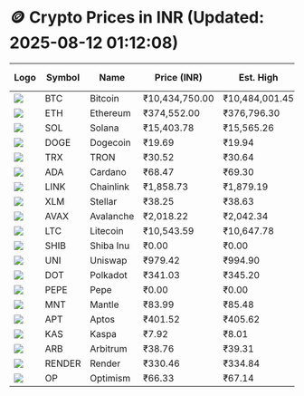 # 🪙 Crypto Prices in INR (Updated: 2025-08-12 01:12:08)

| Logo | Symbol | Name       | Price (INR) | Est. High | Est. Low | Gross Profit | Fees | Net Profit | ROI % |
|------|--------|------------|-------------|-----------|----------|---------------|------|-------------|--------|
| ![](https://coin-images.coingecko.com/coins/images/1/large/bitcoin.png?1696501400) | BTC    | Bitcoin    | ₹10,434,750.00 | ₹10,484,001.45 | ₹10,385,498.55 | ₹948.47 | ₹200.00 | ₹748.47 | 0.75% |
| ![](https://coin-images.coingecko.com/coins/images/279/large/ethereum.png?1696501628) | ETH    | Ethereum   | ₹374,552.00 | ₹376,796.30 | ₹372,307.70 | ₹1,205.62 | ₹200.00 | ₹1,005.62 | 1.01% |
| ![](https://coin-images.coingecko.com/coins/images/4128/large/solana.png?1718769756) | SOL    | Solana     | ₹15,403.78 | ₹15,565.26 | ₹15,242.30 | ₹2,118.87 | ₹200.00 | ₹1,918.87 | 1.92% |
| ![](https://coin-images.coingecko.com/coins/images/5/large/dogecoin.png?1696501409) | DOGE   | Dogecoin   | ₹19.69 | ₹19.94 | ₹19.44 | ₹2,530.34 | ₹200.00 | ₹2,330.34 | 2.33% |
| ![](https://coin-images.coingecko.com/coins/images/1094/large/tron-logo.png?1696502193) | TRX    | TRON       | ₹30.52 | ₹30.64 | ₹30.40 | ₹809.29 | ₹200.00 | ₹609.29 | 0.61% |
| ![](https://coin-images.coingecko.com/coins/images/975/large/cardano.png?1696502090) | ADA    | Cardano    | ₹68.47 | ₹69.30 | ₹67.64 | ₹2,466.14 | ₹200.00 | ₹2,266.14 | 2.27% |
| ![](https://coin-images.coingecko.com/coins/images/877/large/chainlink-new-logo.png?1696502009) | LINK   | Chainlink  | ₹1,858.73 | ₹1,879.19 | ₹1,838.27 | ₹2,225.84 | ₹200.00 | ₹2,025.84 | 2.03% |
| ![](https://coin-images.coingecko.com/coins/images/100/large/fmpFRHHQ_400x400.jpg?1735231350) | XLM    | Stellar    | ₹38.25 | ₹38.63 | ₹37.87 | ₹2,020.20 | ₹200.00 | ₹1,820.20 | 1.82% |
| ![](https://coin-images.coingecko.com/coins/images/12559/large/Avalanche_Circle_RedWhite_Trans.png?1696512369) | AVAX   | Avalanche  | ₹2,018.22 | ₹2,042.34 | ₹1,994.10 | ₹2,419.44 | ₹200.00 | ₹2,219.44 | 2.22% |
| ![](https://coin-images.coingecko.com/coins/images/2/large/litecoin.png?1696501400) | LTC    | Litecoin   | ₹10,543.59 | ₹10,647.78 | ₹10,439.40 | ₹1,996.15 | ₹200.00 | ₹1,796.15 | 1.80% |
| ![](https://coin-images.coingecko.com/coins/images/11939/large/shiba.png?1696511800) | SHIB   | Shiba Inu  | ₹0.00 | ₹0.00 | ₹0.00 | ₹2,358.96 | ₹200.00 | ₹2,158.96 | 2.16% |
| ![](https://coin-images.coingecko.com/coins/images/12504/large/uniswap-logo.png?1720676669) | UNI    | Uniswap    | ₹979.42 | ₹994.90 | ₹963.94 | ₹3,212.13 | ₹200.00 | ₹3,012.13 | 3.01% |
| ![](https://coin-images.coingecko.com/coins/images/12171/large/polkadot.png?1696512008) | DOT    | Polkadot   | ₹341.03 | ₹345.20 | ₹336.86 | ₹2,478.51 | ₹200.00 | ₹2,278.51 | 2.28% |
| ![](https://coin-images.coingecko.com/coins/images/29850/large/pepe-token.jpeg?1696528776) | PEPE   | Pepe       | ₹0.00 | ₹0.00 | ₹0.00 | ₹3,274.24 | ₹200.00 | ₹3,074.24 | 3.07% |
| ![](https://coin-images.coingecko.com/coins/images/30980/large/Mantle-Logo-mark.png?1739213200) | MNT    | Mantle     | ₹83.99 | ₹85.48 | ₹82.50 | ₹3,610.89 | ₹200.00 | ₹3,410.89 | 3.41% |
| ![](https://coin-images.coingecko.com/coins/images/26455/large/aptos_round.png?1696525528) | APT    | Aptos      | ₹401.52 | ₹405.62 | ₹397.42 | ₹2,063.05 | ₹200.00 | ₹1,863.05 | 1.86% |
| ![](https://coin-images.coingecko.com/coins/images/25751/large/kaspa-icon-exchanges.png?1696524837) | KAS    | Kaspa      | ₹7.92 | ₹8.01 | ₹7.83 | ₹2,260.10 | ₹200.00 | ₹2,060.10 | 2.06% |
| ![](https://coin-images.coingecko.com/coins/images/16547/large/arb.jpg?1721358242) | ARB    | Arbitrum   | ₹38.76 | ₹39.31 | ₹38.21 | ₹2,873.52 | ₹200.00 | ₹2,673.52 | 2.67% |
| ![](https://coin-images.coingecko.com/coins/images/11636/large/rndr.png?1696511529) | RENDER | Render     | ₹330.46 | ₹334.84 | ₹326.08 | ₹2,684.59 | ₹200.00 | ₹2,484.59 | 2.48% |
| ![](https://coin-images.coingecko.com/coins/images/25244/large/Optimism.png?1696524385) | OP     | Optimism   | ₹66.33 | ₹67.14 | ₹65.52 | ₹2,463.26 | ₹200.00 | ₹2,263.26 | 2.26% |
